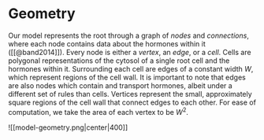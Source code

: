 # Geometry

Our model represents the root through a graph of *nodes* and *connections*, where each node contains data about the hormones within it  ([[@band2014]]). Every node is either a *vertex*, an *edge*, or a *cell*. Cells are polygonal representations of the cytosol of a single root cell and the hormones within it. Surrounding each cell are edges of a constant width $W$, which represent regions of the cell wall. It is important to note that edges are also nodes which contain and transport hormones, albeit under a different set of rules than cells. Vertices represent the small, approximately square regions of the cell wall that connect edges to each other. For ease of computation, we take the area of each vertex to be $W^{2}$.

![[model-geometry.png|center|400]]